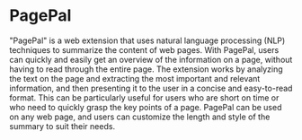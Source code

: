 # PagePal

"PagePal" is a web extension that uses natural language processing (NLP) techniques to summarize the content of web pages. With PagePal, users can quickly and easily get an overview of the information on a page, without having to read through the entire page. The extension works by analyzing the text on the page and extracting the most important and relevant information, and then presenting it to the user in a concise and easy-to-read format. This can be particularly useful for users who are short on time or who need to quickly grasp the key points of a page. PagePal can be used on any web page, and users can customize the length and style of the summary to suit their needs.
